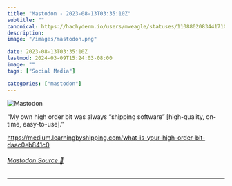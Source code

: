 ```yaml
---
title: "Mastodon - 2023-08-13T03:35:10Z"
subtitle: ""
canonical: https://hachyderm.io/users/mweagle/statuses/110880208344171011
description:
image: "/images/mastodon.png"

date: 2023-08-13T03:35:10Z
lastmod: 2024-03-09T15:24:03-08:00
image: ""
tags: ["Social Media"]

categories: ["mastodon"]
---
```

![Mastodon](/images/mastodon.png)

<p>“My own high order bit was always “shipping software” [high-quality, on-time, easy-to-use].”</p><p><a href="https://medium.learningbyshipping.com/what-is-your-high-order-bit-daac0eb841c0" target="_blank" rel="nofollow noopener noreferrer" translate="no"><span class="invisible">https://</span><span class="ellipsis">medium.learningbyshipping.com/</span><span class="invisible">what-is-your-high-order-bit-daac0eb841c0</span></a></p>


###### [Mastodon Source 🐘](https://hachyderm.io/@mweagle/110880208344171011)

___
